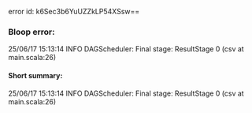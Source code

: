 error id: k6Sec3b6YuUZZkLP54XSsw==
### Bloop error:

25/06/17 15:13:14 INFO DAGScheduler: Final stage: ResultStage 0 (csv at main.scala:26)
#### Short summary: 

25/06/17 15:13:14 INFO DAGScheduler: Final stage: ResultStage 0 (csv at main.scala:26)